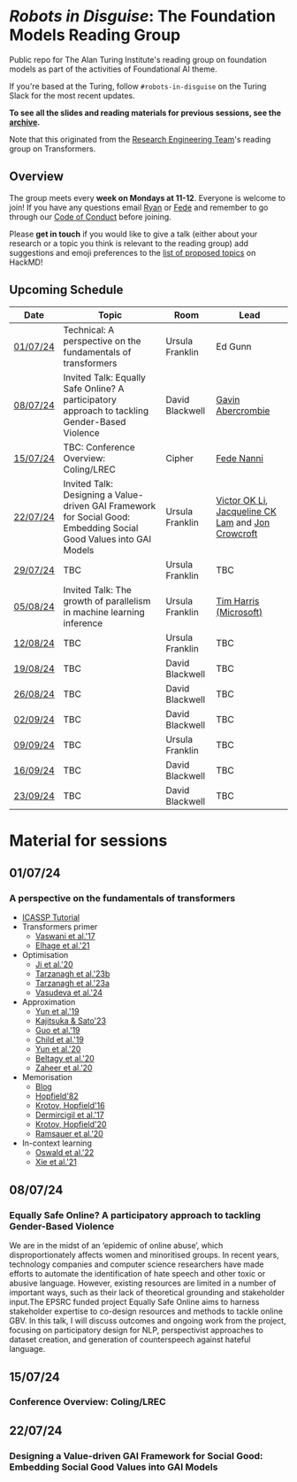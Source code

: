 # _Robots in Disguise_: The Foundation Models Reading Group

Public repo for The Alan Turing Institute's reading group on foundation models as part of the activities of Foundational AI theme.

If you're based at the Turing, follow `#robots-in-disguise` on the Turing Slack for the most recent updates.

**To see all the slides and reading materials for previous sessions, see the [archive](PREVIOUS.md).**

Note that this originated from the [Research Engineering Team](https://www.turing.ac.uk/research-engineering)'s reading group on Transformers.

## Overview

The group meets every <b>week on Mondays at 11-12</b>. Everyone is welcome to join! If you have any questions email [Ryan](mailto:rchan@turing.ac.uk) or [Fede](mailto:fnanni@turing.ac.uk) and remember to go through our [Code of Conduct](CodeOfConduct.md) before joining.

Please **get in touch** if you would like to give a talk (either about your research or a topic you think is relevant to the reading group) add suggestions and emoji preferences to the [list of proposed topics](https://hackmd.io/4zHl_1G6Se-yumHTN48dqg?both) on HackMD!

## Upcoming Schedule

|Date | Topic | Room | Lead |
| --- | ----- | ---- | ---- |
| [01/07/24](#010724) | Technical: A perspective on the fundamentals of transformers | Ursula Franklin | Ed Gunn |
| [08/07/24](#150724) | Invited Talk: Equally Safe Online? A participatory approach to tackling Gender-Based Violence | David Blackwell | [Gavin Abercrombie](https://gavinabercrombie.github.io/) |
| [15/07/24](#080724) | TBC: Conference Overview: Coling/LREC | Cipher | [Fede Nanni](https://github.com/fedenanni) |
| [22/07/24](#220724) | Invited Talk: Designing a Value-driven GAI Framework for Social Good: Embedding Social Good Values into GAI Models  | Ursula Franklin | [Victor OK Li](https://www.eee.hku.hk/people/vli/), [Jacqueline CK Lam](https://www.eee.hku.hk/people/jcklam/) and [Jon Crowcroft](https://www.turing.ac.uk/people/researchers/jon-crowcroft) |
| [29/07/24](#290724) | TBC | Ursula Franklin | TBC |
| [05/08/24](#050824) | Invited Talk: The growth of parallelism in machine learning inference | Ursula Franklin | [Tim Harris (Microsoft)](https://timharris.uk/) |
| [12/08/24](#120824) | TBC | Ursula Franklin | TBC |
| [19/08/24](#190824) | TBC | David Blackwell | TBC |
| [26/08/24](#260824) | TBC | David Blackwell | TBC |
| [02/09/24](#020924) | TBC | David Blackwell | TBC |
| [09/09/24](#090924) | TBC | Ursula Franklin | TBC |
| [16/09/24](#160924) | TBC | David Blackwell | TBC |
| [23/09/24](#230924) | TBC | David Blackwell | TBC |

# Material for sessions

## 01/07/24
### A perspective on the fundamentals of transformers

- [ICASSP Tutorial](https://sites.usc.edu/aif4s/2024/04/14/icassp-2024-tutorial-on-fundamentals-of-transformers/)
- Transformers primer
	- [Vaswani et al.'17](https://arxiv.org/abs/1706.03762)
	- [Elhage et al.'21](https://transformer-circuits.pub/2021/framework/index.html)
- Optimisation
	- [Ji et al.'20](https://proceedings.mlr.press/v125/ji20a.html)
	- [Tarzanagh et al.'23b](https://arxiv.org/abs/2308.16898)
	- [Tarzanagh et al.'23a](https://arxiv.org/abs/2306.13596)
	- [Vasudeva et al.'24](https://arxiv.org/abs/2402.05738)
- Approximation
	- [Yun et al.'19](https://arxiv.org/abs/1912.10077)
	- [Kajitsuka & Sato'23](https://arxiv.org/abs/2307.14023)
	- [Guo et al.'19](https://arxiv.org/abs/1902.09113)
	- [Child et al.'19](https://arxiv.org/abs/1904.10509)
	- [Yun et al.'20](https://arxiv.org/abs/2006.04862)
	- [Beltagy et al.'20](https://arxiv.org/abs/2004.05150)
	- [Zaheer et al.'20](https://arxiv.org/abs/2007.14062)
- Memorisation
	- [Blog](https://ml-jku.github.io/hopfield-layers/)
	- [Hopfield'82](https://www.pnas.org/doi/abs/10.1073/pnas.79.8.2554)
	- [Krotov, Hopfield'16](https://arxiv.org/abs/1606.01164)
	- [Dermircigil et al.'17](https://arxiv.org/abs/1702.01929)
	- [Krotov, Hopfield'20](https://arxiv.org/abs/2008.06996)
	- [Ramsauer et al.'20](https://arxiv.org/abs/2008.02217)
- In-context learning
	- [Oswald et al.'22](https://arxiv.org/abs/2212.07677)
	- [Xie et al.'21](https://arxiv.org/abs/2111.02080)

## 08/07/24
### Equally Safe Online? A participatory approach to tackling Gender-Based Violence

We are in the midst of an ‘epidemic of online abuse’, which disproportionately affects women and minoritised groups. In recent years, technology companies and computer science researchers have made efforts to automate the identification of hate speech and other toxic or abusive language. However, existing resources are limited in a number of important ways, such as their lack of theoretical grounding and stakeholder input.The EPSRC funded project Equally Safe Online aims to harness stakeholder expertise to co-design resources and methods to tackle online GBV.
In this talk, I will discuss outcomes and ongoing work from the project, focusing on participatory design for NLP, perspectivist approaches to dataset creation, and generation of counterspeech against hateful language.

## 15/07/24
### Conference Overview: Coling/LREC

## 22/07/24
### Designing a Value-driven GAI Framework for Social Good: Embedding Social Good Values into GAI Models 
